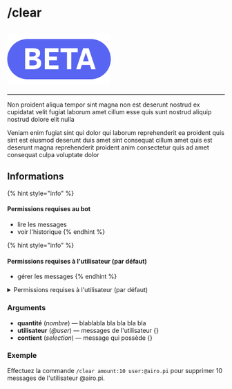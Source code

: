 # /clear

## <img src="../../.gitbook/assets/complete (2).svg" alt="" data-size="line">

***

Non proident aliqua tempor sint magna non est deserunt nostrud ex cupidatat velit fugiat laborum amet cillum esse quis sunt nostrud aliquip nostrud dolore elit nulla&#x20;

Veniam enim fugiat sint qui dolor qui laborum reprehenderit ea proident quis sint est eiusmod deserunt duis amet sint consequat cillum amet quis est deserunt magna reprehenderit proident anim consectetur quis ad amet consequat culpa voluptate dolor

## Informations

{% hint style="info" %}
#### **Permissions requises au bot**

* lire les messages
* voir l'historique
{% endhint %}

{% hint style="info" %}
#### Permissions requises à l'utilisateur (par défaut)

* gérer les messages
{% endhint %}

<details>

<summary>Permissions requises à l'utilisateur (par défaut)</summary>

* gérer les messages

</details>

### Arguments

* **quantité** (_nombre_) — blablabla bla bla bla bla
* **utilisateur** (_@user_) — messages de l'utilisateur {}
* **contient** (_selection_) — message qui possède {}&#x20;

### Exemple

Effectuez la commande `/clear amount:10 user:@airo.pi` pour supprimer 10 messages de l'utilisateur @airo.pi.&#x20;

<figure><img src="https://tse4.mm.bing.net/th?id=OIP.F00dCf4bXxX0J-qEEf4qIQHaD6&#x26;pid=Api" alt=""><figcaption></figcaption></figure>
